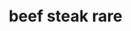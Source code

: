 ---
layout: guide
title: beef steak rare
type: beef
food: steak
doneness: rare
temp_c: 54
temp_f: 129.2
minimum: 1
best: 1.5
maximum: 3
---